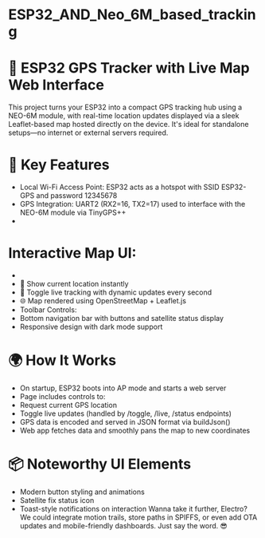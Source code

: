 # ESP32_AND_Neo_6M_based_tracking

# 🚀 ESP32 GPS Tracker with Live Map Web Interface

This project turns your ESP32 into a compact GPS tracking hub using a NEO-6M module, with real-time location updates displayed via a sleek Leaflet-based map hosted directly on the device. It's ideal for standalone setups—no internet or external servers required.

# 🧠 Key Features

- Local Wi-Fi Access Point: ESP32 acts as a hotspot with SSID ESP32-GPS and password 12345678
- GPS Integration: UART2 (RX2=16, TX2=17) used to interface with the NEO-6M module via TinyGPS++
- 
# Interactive Map UI:
- 
- 📍 Show current location instantly
- 🔴 Toggle live tracking with dynamic updates every second
- 🌐 Map rendered using OpenStreetMap + Leaflet.js
- Toolbar Controls:
- Bottom navigation bar with buttons and satellite status display
- Responsive design with dark mode support
# 🌍 How It Works
- On startup, ESP32 boots into AP mode and starts a web server
- Page includes controls to:
- Request current GPS location
- Toggle live updates (handled by /toggle, /live, /status endpoints)
- GPS data is encoded and served in JSON format via buildJson()
- Web app fetches data and smoothly pans the map to new coordinates
# 📦 Noteworthy UI Elements
- Modern button styling and animations
- Satellite fix status icon
- Toast-style notifications on interaction
Wanna take it further, Electro? We could integrate motion trails, store paths in SPIFFS, or even add OTA updates and mobile-friendly dashboards. Just say the word. 😎
